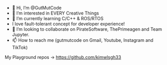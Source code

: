 - 👋 Hi, I’m @GutMutCode
- 👀 I’m interested in EVERY Creative Things
- 🌱 I’m currently learning C/C++ & ROS/RTOS
- I love fault-tolerant concept for developer experience!
- 💞️ I’m looking to collaborate on PirateSoftware, ThePrimeagen and Team Jupyter.
- 📫 How to reach me (gutmutcode on Gmail, Youtube, Instagram and TikTok)

My Playground repos -> https://github.com/kimwlsgh33

<!---
GutMutCode/GutMutCode is a ✨ special ✨ repository because its `README.md` (this file) appears on your GitHub profile.
You can click the Preview link to take a look at your changes.
--->
